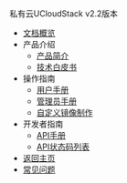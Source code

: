 <div class="sidebar_title icon-product__ucloudstack_v2.x">私有云UCloudStack v2.2版本</div>

* [文档概览](UCloudStack_v2.x/README.md)
* 产品介绍
  * [产品简介](UCloudStack_v2.x/introduction/README.md)
  * [技术白皮书](UCloudStack_v2.x/techwhitepaper/README.md)
* 操作指南
  * [用户手册](UCloudStack_v2.x/userguide/README.md)
  * [管理员手册](UCloudStack_v2.x/adminguide/README.md)
  * [自定义镜像制作](UCloudStack_v2.x/customimage/README.md)
* 开发者指南
  * [API手册](UCloudStack_v2.x/apiguide/README.md)
  * [API状态码列表](UCloudStack_v2.x/apiretcode/README.md)
* [返回主页](UCloudStack_v2.x/README.md)
* [常见问题](UCloudStack_v2.x/faq.md)
